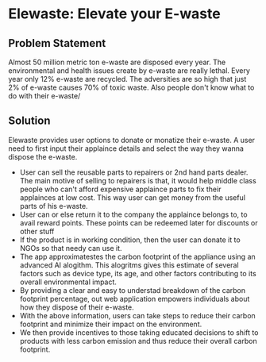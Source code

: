# Elewaste: Elevate your E-waste

## Problem Statement
 Almost 50 million metric ton e-waste are disposed every year. The environmental and health issues create by e-waste are really lethal. Every year only 12% e-waste are recycled. The adversities are so high that just 2% of e-waste causes 70% of toxic waste. Also people don't know what to do with their e-waste/
 
 ## Solution
 Elewaste provides user options to donate or monatize their e-waste.
 A user need to first input their applaince details and select the way they wanna dispose the e-waste. 
 - User can sell the reusable parts to repairers or 2nd hand parts dealer. The main motive of selling to repairers is that, it would help middle class people who can't afford expensive applaince parts to fix their applainces at low cost. This way user can get money from the useful parts of his e-waste.
 - User can or else return it to the company the applaince belongs to, to avail reward points. These points can be redeemed later for discounts or other stuff
 - If the product is in working condition, then the user can donate it to NGOs so that needy can use it.
 - The app approximatestes the carbon footprint of the appliance using an advanced AI alogithm. This alogritms gives this estimate of several factors such as device type, its age, and other factors contributing to its overall environmental impact.
 - By providing a clear and easy to understad breakdown of the carbon footprint percentage, out  web application  empowers individuals about how they dispose of their e-waste.
 - With the above information, users can take steps to reduce their carbon footprint and minimize their impact on the environment.
 - We then provide incentives to those taking educated decisions to shift to products with less carbon emission and thus reduce their overall carbon footprint.
